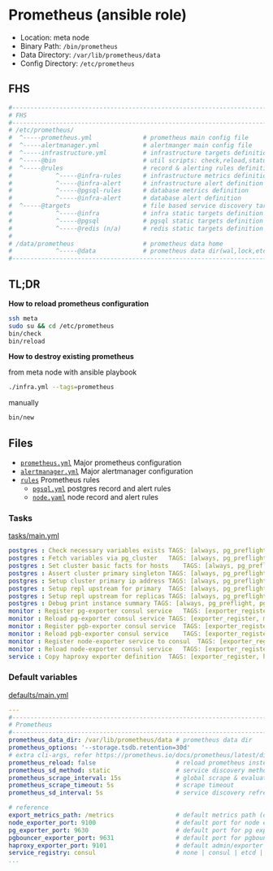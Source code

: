 # Prometheus (ansible role)

* Location: meta node
* Binary Path: `/bin/prometheus`
* Data Directory: `/var/lib/prometheus/data`
* Config Directory: `/etc/prometheus`


## FHS


```bash
#------------------------------------------------------------------------------
# FHS
#------------------------------------------------------------------------------
# /etc/prometheus/
#  ^-----prometheus.yml              # prometheus main config file
#  ^-----alertmanager.yml            # alertmanger main config file
#  ^-----infrastructure.yml          # infrastructure targets definition
#  ^-----@bin                        # util scripts: check,reload,status,new
#  ^-----@rules                      # record & alerting rules definition
#            ^-----@infra-rules      # infrastructure metrics definition
#            ^-----@infra-alert      # infrastructure alert definition
#            ^-----@pgsql-rules      # database metrics definition
#            ^-----@infra-alert      # database alert definition
#  ^-----@targets                    # file based service discovery targets definition
#            ^-----@infra            # infra static targets definition
#            ^-----@pgsql            # pgsql static targets definition
#            ^-----@redis (n/a)      # redis static targets definition (not exists for now)
#
# /data/prometheus                   # prometheus data home
#            ^-----@data             # prometheus data dir(wal,lock,etc...)
#------------------------------------------------------------------------------
```



## TL;DR

**How to reload prometheus configuration**

```bash
ssh meta
sudo su && cd /etc/prometheus
bin/check
bin/reload
```

**How to destroy existing prometheus**

from meta node with ansible playbook

```bash
./infra.yml --tags=prometheus
```

manually

```bash
bin/new
```

## Files

* [`prometheus.yml`](files/prometheus.yml) Major prometheus configuration
* [`alertmanager.yml`](files/alertmanager.yml) Major alertmanager configuration
* [`rules`](files/rules/) Prometheus rules
  * [`pgsql.yml`](files/rules/alert.yaml) postgres record and alert rules 
  * [`node.yaml`](files/rules/node.yml) node record and alert rules


### Tasks

[tasks/main.yml](tasks/main.yml)

```yaml
postgres : Check necessary variables exists	TAGS: [always, pg_preflight, pgsql, postgres, preflight]
postgres : Fetch variables via pg_cluster	TAGS: [always, pg_preflight, pgsql, postgres, preflight]
postgres : Set cluster basic facts for hosts	TAGS: [always, pg_preflight, pgsql, postgres, preflight]
postgres : Assert cluster primary singleton	TAGS: [always, pg_preflight, pgsql, postgres, preflight]
postgres : Setup cluster primary ip address	TAGS: [always, pg_preflight, pgsql, postgres, preflight]
postgres : Setup repl upstream for primary	TAGS: [always, pg_preflight, pgsql, postgres, preflight]
postgres : Setup repl upstream for replicas	TAGS: [always, pg_preflight, pgsql, postgres, preflight]
postgres : Debug print instance summary	TAGS: [always, pg_preflight, pgsql, postgres, preflight]
monitor : Register pg-exporter consul service	TAGS: [exporter_register, monitor, pg_exporter_register, pgsql]
monitor : Reload pg-exporter consul service	TAGS: [exporter_register, monitor, pg_exporter_register, pgsql]
monitor : Register pgb-exporter consul service	TAGS: [exporter_register, monitor, node_exporter_register, pgsql]
monitor : Reload pgb-exporter consul service	TAGS: [exporter_register, monitor, node_exporter_register, pgsql]
monitor : Register node-exporter service to consul	TAGS: [exporter_register, monitor, node_exporter_register, pgsql]
monitor : Reload node-exporter consul service	TAGS: [exporter_register, monitor, node_exporter_register, pgsql]
service : Copy haproxy exporter definition	TAGS: [exporter_register, haproxy, haproxy_exporter_register, haproxy_register, pgsql, service]
```

### Default variables

[defaults/main.yml](defaults/main.yml)

```yaml
---
#------------------------------------------------------------------------------
# Prometheus
#------------------------------------------------------------------------------
prometheus_data_dir: /var/lib/prometheus/data # prometheus data dir
prometheus_options: '--storage.tsdb.retention=30d'
# extra cli-args, refer https://prometheus.io/docs/prometheus/latest/disabled_features/
prometheus_reload: false                      # reload prometheus instead of recreate it
prometheus_sd_method: static                  # service discovery method: static|consul|etcd
prometheus_scrape_interval: 15s               # global scrape & evaluation interval
prometheus_scrape_timeout: 5s                 # scrape timeout
prometheus_sd_interval: 5s                    # service discovery refresh interval

# reference
export_metrics_path: /metrics                 # default metrics path (only for job 'pg')
node_exporter_port: 9100                      # default port for node exporter
pg_exporter_port: 9630                        # default port for pg exporter
pgbouncer_exporter_port: 9631                 # default port for pgbouncer exporter
haproxy_exporter_port: 9101                   # default admin/exporter port
service_registry: consul                      # none | consul | etcd | both
...
```